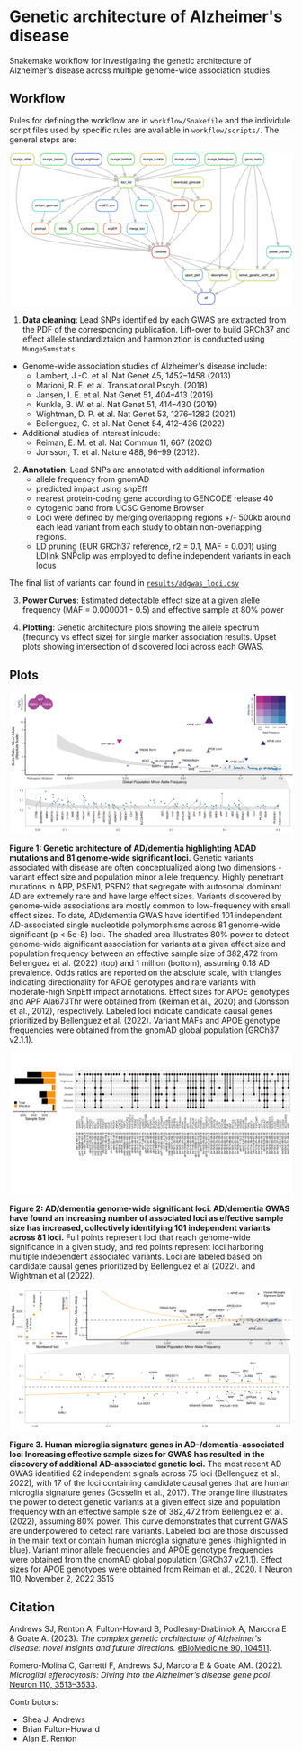 # Genetic architecture of Alzheimer's disease

Snakemake workflow for investigating the genetic architecture of Alzheimer's disease across multiple genome-wide association studies. 

## Workflow

Rules for defining the workflow are in `workflow/Snakefile` and the individule script files used by specific rules are avaliable in `workflow/scripts/`. The general steps are: 

![workflow](images/dag.png)

1. **Data cleaning**: Lead SNPs identified by each GWAS are extracted from the PDF of the corresponding publication. Lift-over to build GRCh37 and effect allele standardiztaion and harmoniztion is conducted using `MungeSumstats`.
- Genome-wide association studies of Alzheimer's disease include: 
    - Lambert, J.-C. et al. Nat Genet 45, 1452–1458 (2013)
    - Marioni, R. E. et al. Translational Pscyh. (2018)
    - Jansen, I. E. et al. Nat Genet 51, 404–413 (2019)
    - Kunkle, B. W. et al. Nat Genet 51, 414–430 (2019)
    - Wightman, D. P. et al. Nat Genet 53, 1276–1282 (2021)
    - Bellenguez, C. et al. Nat Genet 54, 412–436 (2022)
- Additional studies of interest inlcude: 
    - Reiman, E. M. et al. Nat Commun 11, 667 (2020)
    - Jonsson, T. et al. Nature 488, 96–99 (2012).

2. **Annotation**: Lead SNPs are annotated with additional information
    - allele frequency from gnomAD 
    - predicted impact using snpEff
    - nearest protein-coding gene according to GENCODE release 40
    - cytogenic band from UCSC Genome Browser
    - Loci were defined by merging overlapping regions +/- 500kb around each lead variant from each study to obtain non-overlapping regions. 
    - LD pruning (EUR GRCh37 reference, r2 = 0.1, MAF = 0.001) using LDlink SNPclip was employed to define independent variants in each locus

The final list of variants can found in [`results/adgwas_loci.csv`](https://github.com/sjfandrews/ADGenetics/blob/main/results/adgwas_loci.csv)

3. **Power Curves**: Estimated detectable effect size at a given alelle frequency (MAF = 0.000001 - 0.5) and effective sample at 80% power

4. **Plotting**: Genetic architecture plots showing the allele spectrum (frequncy vs effect size) for single marker association results. Upset plots showing intersection of discovered loci across each GWAS. 


## Plots 

![Architecture Plot](results/plots/eBioMedicine_AD_GeneticArchitecture.png)

**Figure 1: Genetic architecture of AD/dementia highlighting ADAD mutations and 81 genome-wide significant loci.** Genetic variants associated with disease are often conceptualized along two dimensions - variant effect size and population minor allele frequency. Highly penetrant mutations in APP, PSEN1, PSEN2 that segregate with autosomal dominant AD are extremely rare and have large effect sizes. Variants discovered by genome-wide associations are mostly common to low-frequency with small effect sizes. To date, AD/dementia GWAS have identified 101 independent AD-associated single nucleotide polymorphisms across 81 genome-wide significant (p < 5e-8) loci. The shaded area illustrates 80% power to detect genome-wide significant association for variants at a given effect size and population frequency between an effective sample size of 382,472 from Bellenguez et al. (2022) (top) and 1 million (bottom), assuming 0.18 AD prevalence. Odds ratios are reported on the absolute scale, with triangles indicating directionality for APOE genotypes and rare variants with moderate-high SnpEff impact annotations. Effect sizes for APOE genotypes and APP Ala673Thr were obtained from (Reiman et al., 2020) and (Jonsson et al., 2012), respectively. Labeled loci indicate candidate causal genes prioritized by Bellenguez et al. (2022). Variant MAFs and APOE genotype frequencies were obtained from the gnomAD global population (GRCh37 v2.1.1).


![Upset Plot](results/plots/adgwas_upset.png)

**Figure 2: AD/dementia genome-wide significant loci. AD/dementia GWAS have found an increasing number of associated loci as effective sample size has increased, collectively identifying 101 independent variants across 81 loci.** Full points represent loci that reach genome-wide significance in a given study, and red points represent loci harboring multiple independent associated variants. Loci are labeled based on candidate causal genes prioritized by Bellenguez et al (2022). and Wightman et al (2022). 

![Neuron Plot](results/plots/Neuron_AD_GeneticArchitecture.png)

**Figure 3. Human microglia signature genes in AD-/dementia-associated loci Increasing effective sample sizes for GWAS has resulted in the discovery of additional AD-associated genetic loci.** The most recent AD GWAS identified 82 independent signals across 75 loci (Bellenguez et al., 2022), with 17 of the loci containing candidate causal genes that are human microglia signature genes (Gosselin et al., 2017). The orange line illustrates the power to detect genetic variants at a given effect size and population frequency with an effective sample size of 382,472 from Bellenguez et al. (2022), assuming 80% power. This curve demonstrates that current GWAS are underpowered to detect rare variants. Labeled loci are those discussed in the main text or contain human microglia signature genes (highlighted in blue). Variant minor allele frequencies and APOE genotype frequencies were obtained from the gnomAD global population (GRCh37 v2.1.1). Effect sizes for APOE genotypes were obtained from Reiman et al., 2020. ll Neuron 110, November 2, 2022 3515

## Citation 

Andrews SJ, Renton A, Fulton-Howard B, Podlesny-Drabiniok A, Marcora E & Goate A. (2023). *The complex genetic architecture of Alzheimer's disease: novel insights and future directions.* [eBioMedicine 90, 104511](https://doi.org/10.1016/j.ebiom.2023.104511). 

Romero-Molina C, Garretti F, Andrews SJ, Marcora E & Goate AM. (2022). *Microglial efferocytosis: Diving into the Alzheimer’s disease gene pool*. [Neuron 110, 3513–3533](https://www.sciencedirect.com/science/article/pii/S0896627322009199).
  

Contributors: 
- Shea J. Andrews 
- Brian Fulton-Howard
- Alan E. Renton
